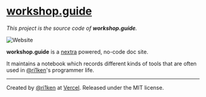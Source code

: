 # [workshop.guide](https://workshop-guide.vercel.app/)

_This project is the source code of **workshop.guide**._ 

![Website](https://img.shields.io/website?down_color=red&down_message=down&up_color=green&up_message=up&url=https%3A%2F%2Fworkshop-guide.vercel.app%2F)

**workshop.guide** is a [nextra](https://nextra.vercel.app/) powered, no-code doc site. 

It maintains a notebook which records different kinds of tools that are often used in [@ri1ken](https://github.com/Kiotlin)'s programmer life.

---

Created by [@ri1ken](https://github.com/Kiotlin) at [Vercel](https://vercel.com). Released under the MIT license.